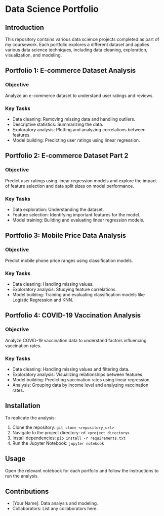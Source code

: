 # Data Science Portfolio

## Introduction
This repository contains various data science projects completed as part of my coursework. Each portfolio explores a different dataset and applies various data science techniques, including data cleaning, exploration, visualization, and modeling.

## Portfolio 1: E-commerce Dataset Analysis
### Objective
Analyze an e-commerce dataset to understand user ratings and reviews.

### Key Tasks
- Data cleaning: Removing missing data and handling outliers.
- Descriptive statistics: Summarizing the data.
- Exploratory analysis: Plotting and analyzing correlations between features.
- Model building: Predicting user ratings using linear regression.

## Portfolio 2: E-commerce Dataset Part 2
### Objective
Predict user ratings using linear regression models and explore the impact of feature selection and data split sizes on model performance.

### Key Tasks
- Data exploration: Understanding the dataset.
- Feature selection: Identifying important features for the model.
- Model training: Building and evaluating linear regression models.

## Portfolio 3: Mobile Price Data Analysis
### Objective
Predict mobile phone price ranges using classification models.

### Key Tasks
- Data cleaning: Handling missing values.
- Exploratory analysis: Studying feature correlations.
- Model building: Training and evaluating classification models like Logistic Regression and KNN.

## Portfolio 4: COVID-19 Vaccination Analysis
### Objective
Analyze COVID-19 vaccination data to understand factors influencing vaccination rates.

### Key Tasks
- Data cleaning: Handling missing values and filtering data.
- Exploratory analysis: Visualizing relationships between features.
- Model building: Predicting vaccination rates using linear regression.
- Analysis: Grouping data by income level and analyzing vaccination rates.

## Installation
To replicate the analysis:
1. Clone the repository: `git clone <repository_url>`
2. Navigate to the project directory: `cd <project_directory>`
3. Install dependencies: `pip install -r requirements.txt`
4. Run the Jupyter Notebook: `jupyter notebook`

## Usage
Open the relevant notebook for each portfolio and follow the instructions to run the analysis.

## Contributions
- [Your Name]: Data analysis and modeling.
- Collaborators: List any collaborators here.

